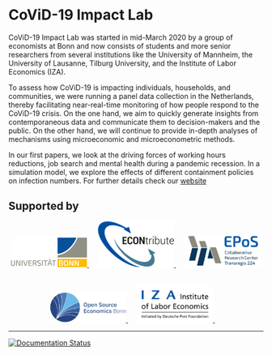 # CoViD-19 Impact Lab

CoViD-19 Impact Lab was started in mid-March 2020 by a group of economists at Bonn and now consists of students and more senior researchers from several institutions like the University of Mannheim, the University of Lausanne, Tilburg University, and the Institute of Labor Economics (IZA).

To assess how CoViD-19 is impacting individuals, households, and communities, we were running a panel data collection in the Netherlands, thereby facilitating near-real-time monitoring of how people respond to the CoViD-19 crisis. On the one hand, we aim to quickly generate insights from contemporaneous data and communicate them to decision-makers and the public. On the other hand, we will continue to provide in-depth analyses of mechanisms using microeconomic and microeconometric methods.

In our first papers, we look at the driving forces of working hours reductions, job search and mental health during a pandemic recession. In a simulation model, we explore the effects of different containment policies on infection numbers. For further details check our [website](https://covid-19-impact-lab.readthedocs.io)

## Supported by

<p align="center">

  <a href="https://www.econ.uni-bonn.de">
     <img src="docs/source/_static/images/uni_bonn_logo.png" width="150"
     alt="Universität Bonn">
  </a>
  &emsp;

  <a href="https://selten.institute/econtribute">
     <img src="docs/source/_static/images/econtribute_logo.png" width="150" alt="ECONtribute">
  </a>
  &emsp;

  <a href="https://www.crctr224.de/en">
     <img src="docs/source/_static/images/crc_tr_224_logo.png" width="150"
     alt="Collaborative Research Center Transregio 224">
  </a>
  &emsp;

  <br>
  <br>

  <a href="https://github.com/OpenSourceEconomics">
     <img src="docs/source/_static/images/ose_logo.jpg" width="150"
     alt="Open Source Economics">
  </a>
  &emsp;

  <a href="https://www.iza.org">
     <img src="docs/source/_static/images/iza_logo.jpg" width="150" alt="IZA">
  </a>
  &emsp;


</p>

---
[![Documentation Status](https://readthedocs.org/projects/covid-19-impact-lab/badge/?version=latest)](https://covid-19-impact-lab.readthedocs.io/en/latest/?badge=latest)

